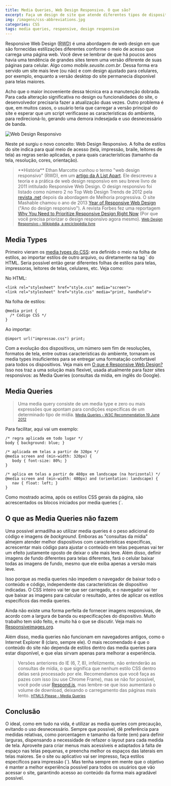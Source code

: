 ```yaml
---
title: Media Queries, Web Design Responsivo. O que são?
excerpt: Faça um design de site que atende diferentes tipos de dispositivos. A folha de estilos do site indica para qual meio de acesso as regras serão aplicadas, e para quais características.
img: /imagens/css-abbreviations.jpg
categories: CSS
tags: media queries, responsive, design responsivo
---
```


Responsive Web Design (<abbr title="Web Design Responsivo, na sigla em inglês">RWD</abbr>) é uma abordagem de web design em que são fornecidas estilizações diferentes conforme o meio de acesso que carrega uma página web. Você deve se lembrar de que há poucos anos havia uma tendência de grandes sites terem uma versão diferente de suas páginas para celular. Algo como *mobile.seusite.com.br*. Dessa forma era servido um site mais leve (ou não) e com design ajustado para celulares, por exemplo, enquanto a versão desktop do site permanecia disponível para telas maiores.

Acho que o maior incoveniente dessa técnica era a manutenção dobrada. Para cada alteração significativa no design ou funcionalidades do site, o desenvolvedor precisaria fazer a atualização duas vezes. Outro problema é que, em muitos casos, o usuário teria que carregar a versão principal do site e esperar que um script verificasse as características do ambiente, para redirecioná-lo, gerando uma demora indesejada e uso desnecessário de banda.

<img src="/imagens/Responsive_Design_Kinetic_Knowledge.jpg" alt="Web Design Responsivo" />

Neste pé surgiu o novo conceito: Web Design Responsivo. A folha de estilos do site indica para qual meio de acesso (tela, impressão, braile, leitores de tela) as regras serão aplicadas, e para quais características (tamanho da tela, resolução, cores, orientação).

<blockquote>
**História**
Ethan Marcotte cunhou o termo "web design responsivo" (RWD), em um <a href="http://alistapart.com/article/responsive-web-design" target="_blank">artigo da A List Apart</a>. Ele descreveu a teoria e a prática de web design responsivo em seu breve livro de 2011 intitulado Responsive Web Design. O design responsivo foi listado como número 2 no Top Web Design Trends de 2012 pela <a href="http://www.creativebloq.com/industry-trends/15-top-web-design-and-development-trends-2012-1123018" target="_blank">revista .net</a> depois da abordagem de Melhoria progressiva.
O site Mashable chamou o ano de 2013 <a href="http://mashable.com/2012/12/11/responsive-web-design/" target="_blank">Year of Responsive Web Design</a> ("Ano do design responsivo").
A revista Forbes fez uma reportagem <a href="http://www.forbes.com/sites/work-in-progress/2013/03/26/why-you-need-to-prioritize-responsive-design-right-now/" target="_blank">Why You Need to Prioritize Responsive Design Right Now</a> (Por que você precisa priorizar o design responsivo agora mesmo).
<small><a href="http://pt.wikipedia.org/wiki/Web_Design_Responsivo" target="_blank">Web Design Responsivo – Wikipédia, a enciclopédia livre</a></small>
</blockquote>

## Media Types

Primeiro vieram os <a href="http://tableless.com.br/o-que-sao-media-types/" target="_blank">media types do CSS</a>: era definido o meio na folha de estilos, ao importar estilos de outro arquivo, ou diretamente na tag ` do HTML. Seria possível então gerar diferentes folhas de estilos para telas, impressoras, leitores de telas, celulares, etc. Veja como:

No HTML:
```
<link rel="stylesheet" href="style.css" media="screen">
<link rel="stylesheet" href="style.css" media="print, handheld">
```
Na folha de estilos:
```
@media print {
  /* Código CSS */
}
```
Ao importar:
```
@import url("impressao.css") print;
```

Com a evolução dos dispositivos, um número sem fim de resoluções, formatos de tela, entre outras características do ambiente, tornaram os media types insuficientes para se entregar uma formatação confortável para todos os dispositivos. Veja mais em <a href="http://tableless.com.br/introducao-ao-responsive-web-design/" target="_blank">O que é Responsive Web Design?</a> Isso nos traz a uma solução mais flexível, usada atualmente para fazer sites responsivos: as Media Queries (consultas da mídia, em inglês do Google).

## Media Queries

<blockquote>
Uma media query consiste de um media type e zero ou mais expressões que apontam para condições específicas de um determinado tipo de mídia.
<small><a href="http://www.w3.org/TR/css3-mediaqueries/#media0" target="_blank">Media Queries - W3C Recommendation 19 June 2012</a></small>
</blockquote>

Para facilitar, aqui vai um exemplo:
```
/* regra aplicada em todo lugar */
body { background: blue; }
 
/* aplicada em telas a partir de 320px */
@media screen and (min-width: 320px) {
   body { font-size: 80%; }
}
 
/* aplica em telas a partir de 480px em landscape (na horizontal) */
@media screen and (min-width: 480px) and (orientation: landscape) {
   nav { float: left; }
}
```

Como mostrado acima, após os estilos CSS gerais da página, são acrescentados os blocos iniciados por media queries (`.

## O que as Media Queries não fazem

Uma possível armadilha ao utilizar media queries é o peso adicional do código e imagens de *background*. Emboras as "consultas da mídia" almejem atender melhor dispositivos com características específicas, acrescentar mais código para ajustar o conteúdo em telas pequenas vai ter um efeito justamente oposto de deixar o site mais leve. Além disso, definir imagens de fundo diferentes para telas diferentes, fará o celular baixar todas as imagens de fundo, mesmo que ele exiba apenas a versão mais leve.

Isso porque as media queries não impedem o navegador de baixar todo o conteúdo e código, independente das características de dispositivo indicadas. O CSS inteiro vai ter que ser carregado, e o navegador vai ter que baixar as imagens para calcular o resultado, antes de aplicar os estilos específicos das media queries.

Ainda não existe uma forma perfeita de fornecer imagens responsivas, de acordo com a largura de banda ou especificações do dispositivo. Muito trabalho tem sido feito, e muito há o que se discutir. Veja mais no <a href="http://responsiveimages.org/" target="_blank">Responsiveimages.org</a>.

Além disso, media queries não funcionam em navegadores antigos, como o Internet Explorer 8 (claro, sempre ele). O mais recomendado é que o conteúdo do site não dependa de estilos dentro das media queries para estar disponível, e que elas sirvam apenas para melhorar a experiência.

<blockquote>
Versões anteriores do IE (6, 7, 8), infelizmente, não entenderão as consultas de mídia, o que significa que nenhum estilo CSS dentro delas será processado por ele. Recomendamos que você faça as pazes com isso (ou use Chrome Frame), mas se não for possível, você pode usar <a href="https://github.com/scottjehl/Respond" target="_blank">Respond.js</a>, mas lembre-se que isso aumentará o volume de download, deixando o carregamento das páginas mais lento.
<small><a href="http://html5please.com/#media queries" target="_blank">HTML5 Please - Media Queries</a></small>
</blockquote>

## Conclusão

O ideal, como em tudo na vida, é utilizar as media queries com precaução, evitando o uso desnecessário. Sempre que possível, dê preferência para medidas relativas, como porcentagem e tamanho da fonte (em) para definir larguras, dispensando a necessidade de refazer o layout para cada medida de tela. Aproveite para criar menus mais acessíveis e adaptados à falta de espaço nas telas pequenas, e preencha melhor os espaços das laterais em telas maiores. Se o site ou aplicativo vai ser impresso, faça estilos específicos para impressão (`). Mas tenha sempre em mente que o objetivo é manter a melhor experiência possível para todos os usuários que vão acessar o site, garantindo acesso ao conteúdo da forma mais agradável possível.
